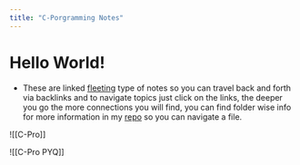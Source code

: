 ```yaml
---
title: "C-Porgramming Notes"
---
```

# Hello World!
- These are linked [fleeting](https://www.fleetingnotes.app/) type of notes so you can travel back and forth via backlinks and to navigate topics just click on the links, the deeper you go the more connections you will find, you can find folder wise info for more information in my [repo](https://github.com/MostlyKIGuess/cproweb) so you can navigate a file. 

![[C-Pro]]


![[C-Pro PYQ]]
